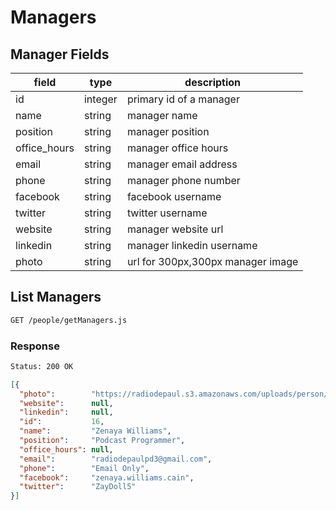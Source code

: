 # Managers

## Manager Fields

| field          | type    | description                       |
| -------------- | ------- | --------------------------------- |
| id             | integer | primary id of a manager           |
| name           | string  | manager name                      |
| position       | string  | manager position                  |
| office_hours   | string  | manager office hours              |
| email          | string  | manager email address             |
| phone          | string  | manager phone number              |
| facebook       | string  | facebook username                 |
| twitter        | string  | twitter username                  |
| website        | string  | manager website url               |
| linkedin       | string  | manager linkedin username         |
| photo          | string  | url for 300px,300px manager image |

## List Managers

```bash
GET /people/getManagers.js
```

### Response

```bash
Status: 200 OK
```

```json
[{
  "photo":        "https://radiodepaul.s3.amazonaws.com/uploads/person/avatar/16/square_medium_e76616a3-db75-40fe-a5c2-bc3e5379e1fb.jpg",
  "website":      null,
  "linkedin":     null,
  "id":           16,
  "name":         "Zenaya Williams",
  "position":     "Podcast Programmer",
  "office_hours": null,
  "email":        "radiodepaulpd3@gmail.com",
  "phone":        "Email Only",
  "facebook":     "zenaya.williams.cain",
  "twitter":      "ZayDoll5"
}]
```

